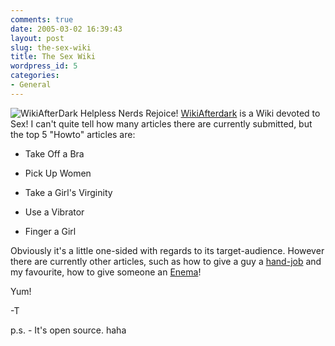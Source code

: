 ```yaml
---
comments: true
date: 2005-03-02 16:39:43
layout: post
slug: the-sex-wiki
title: The Sex Wiki
wordpress_id: 5
categories:
- General
---
```


![WikiAfterDark](http://www.isystech.net/images/sexwiki_virgin.png)
Helpless Nerds Rejoice! [WikiAfterdark](http://www.wikiafterdark.com/index.php/WikiAfterDark) is a Wiki devoted to Sex! I can't quite tell how many articles there are currently submitted, but the top 5 "Howto" articles are:


    


   
  *   Take Off a Bra

   
  *   Pick Up Women

   
  *   Take a Girl's Virginity

   
  *   Use a Vibrator

   
  *   Finger a Girl






Obviously it's a little one-sided with regards to its target-audience. However there are currently other articles, such as how to give a guy a [hand-job](http://www.wikiafterdark.com/index.php/Give_a_Guy_a_Hand_Job) and my favourite, how to give someone an [Enema](http://www.wikiafterdark.com/index.php/Give_Someone_an_Enema)!   


Yum!




-T


p.s. - It's open source. haha
